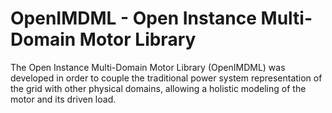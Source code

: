 # OpenIMDML - Open Instance Multi-Domain Motor Library

The Open Instance Multi-Domain Motor Library (OpenIMDML) was developed in order to couple the traditional power system representation of the grid with other physical domains, allowing a holistic modeling of the motor and its driven load.
